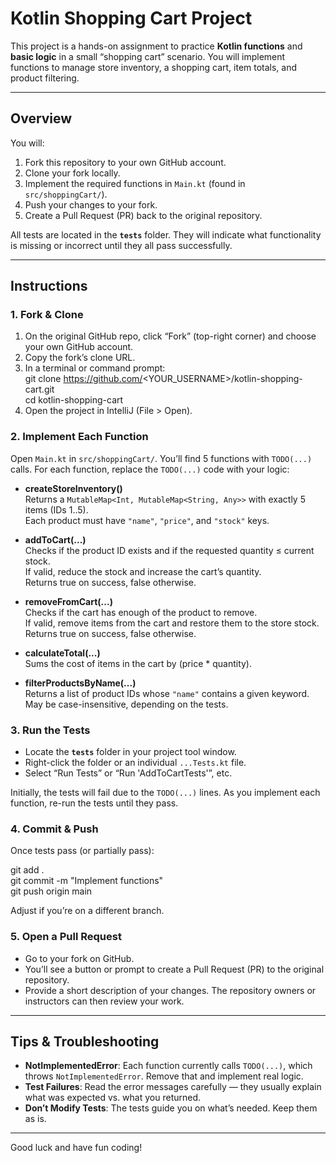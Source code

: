 # Kotlin Shopping Cart Project

This project is a hands-on assignment to practice **Kotlin functions** and **basic logic** in a small “shopping cart” scenario. You will implement functions to manage store inventory, a shopping cart, item totals, and product filtering.

---

## Overview

You will:

1. Fork this repository to your own GitHub account.  
2. Clone your fork locally.  
3. Implement the required functions in `Main.kt` (found in `src/shoppingCart/`).  
4. Push your changes to your fork.  
5. Create a Pull Request (PR) back to the original repository.

All tests are located in the **`tests`** folder. They will indicate what functionality is missing or incorrect until they all pass successfully.

---

## Instructions

### 1. Fork & Clone

1. On the original GitHub repo, click “Fork” (top-right corner) and choose your own GitHub account.  
2. Copy the fork’s clone URL.  
3. In a terminal or command prompt:  
   git clone https://github.com/<YOUR_USERNAME>/kotlin-shopping-cart.git  
   cd kotlin-shopping-cart  
4. Open the project in IntelliJ (File > Open).

### 2. Implement Each Function

Open `Main.kt` in `src/shoppingCart/`. You’ll find 5 functions with `TODO(...)` calls. For each function, replace the `TODO(...)` code with your logic:

- **createStoreInventory()**  
  Returns a `MutableMap<Int, MutableMap<String, Any>>` with exactly 5 items (IDs 1..5).  
  Each product must have `"name"`, `"price"`, and `"stock"` keys.

- **addToCart(...)**  
  Checks if the product ID exists and if the requested quantity ≤ current stock.  
  If valid, reduce the stock and increase the cart’s quantity.  
  Returns true on success, false otherwise.

- **removeFromCart(...)**  
  Checks if the cart has enough of the product to remove.  
  If valid, remove items from the cart and restore them to the store stock.  
  Returns true on success, false otherwise.

- **calculateTotal(...)**  
  Sums the cost of items in the cart by (price * quantity).

- **filterProductsByName(...)**  
  Returns a list of product IDs whose `"name"` contains a given keyword.  
  May be case-insensitive, depending on the tests.

### 3. Run the Tests

- Locate the **`tests`** folder in your project tool window.  
- Right-click the folder or an individual `...Tests.kt` file.  
- Select “Run Tests” or “Run 'AddToCartTests'”, etc.

Initially, the tests will fail due to the `TODO(...)` lines. As you implement each function, re-run the tests until they pass.

### 4. Commit & Push

Once tests pass (or partially pass):

git add .  
git commit -m "Implement functions"  
git push origin main  

Adjust if you’re on a different branch.

### 5. Open a Pull Request

- Go to your fork on GitHub.  
- You’ll see a button or prompt to create a Pull Request (PR) to the original repository.  
- Provide a short description of your changes. The repository owners or instructors can then review your work.

---

## Tips & Troubleshooting

- **NotImplementedError**: Each function currently calls `TODO(...)`, which throws `NotImplementedError`. Remove that and implement real logic.  
- **Test Failures**: Read the error messages carefully — they usually explain what was expected vs. what you returned.  
- **Don’t Modify Tests**: The tests guide you on what’s needed. Keep them as is.

---

Good luck and have fun coding!
